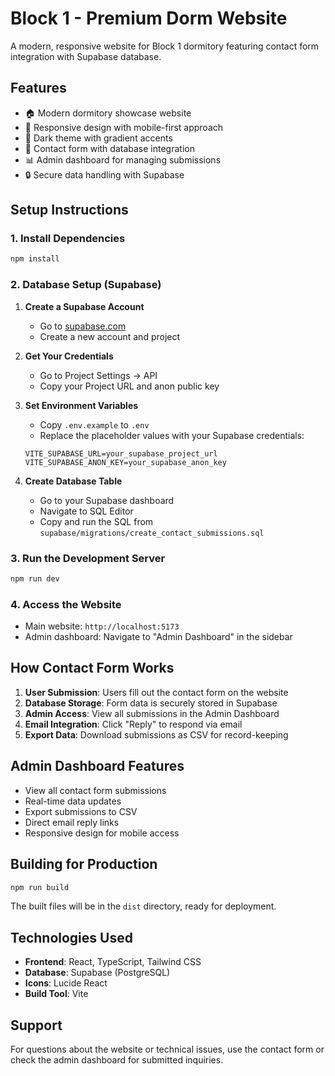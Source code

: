 # Block 1 - Premium Dorm Website

A modern, responsive website for Block 1 dormitory featuring contact form integration with Supabase database.

## Features

- 🏠 Modern dormitory showcase website
- 📱 Responsive design with mobile-first approach
- 🎨 Dark theme with gradient accents
- 📧 Contact form with database integration
- 📊 Admin dashboard for managing submissions
- 🔒 Secure data handling with Supabase

## Setup Instructions

### 1. Install Dependencies
```bash
npm install
```

### 2. Database Setup (Supabase)

1. **Create a Supabase Account**
   - Go to [supabase.com](https://supabase.com)
   - Create a new account and project

2. **Get Your Credentials**
   - Go to Project Settings → API
   - Copy your Project URL and anon public key

3. **Set Environment Variables**
   - Copy `.env.example` to `.env`
   - Replace the placeholder values with your Supabase credentials:
   ```
   VITE_SUPABASE_URL=your_supabase_project_url
   VITE_SUPABASE_ANON_KEY=your_supabase_anon_key
   ```

4. **Create Database Table**
   - Go to your Supabase dashboard
   - Navigate to SQL Editor
   - Copy and run the SQL from `supabase/migrations/create_contact_submissions.sql`

### 3. Run the Development Server
```bash
npm run dev
```

### 4. Access the Website
- Main website: `http://localhost:5173`
- Admin dashboard: Navigate to "Admin Dashboard" in the sidebar

## How Contact Form Works

1. **User Submission**: Users fill out the contact form on the website
2. **Database Storage**: Form data is securely stored in Supabase
3. **Admin Access**: View all submissions in the Admin Dashboard
4. **Email Integration**: Click "Reply" to respond via email
5. **Export Data**: Download submissions as CSV for record-keeping

## Admin Dashboard Features

- View all contact form submissions
- Real-time data updates
- Export submissions to CSV
- Direct email reply links
- Responsive design for mobile access

## Building for Production

```bash
npm run build
```

The built files will be in the `dist` directory, ready for deployment.

## Technologies Used

- **Frontend**: React, TypeScript, Tailwind CSS
- **Database**: Supabase (PostgreSQL)
- **Icons**: Lucide React
- **Build Tool**: Vite

## Support

For questions about the website or technical issues, use the contact form or check the admin dashboard for submitted inquiries.